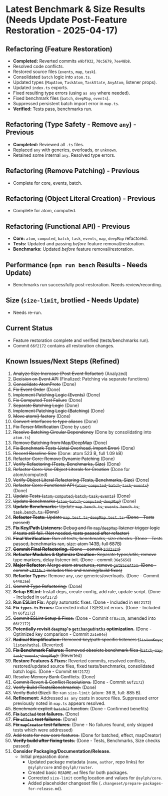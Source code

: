# Latest Benchmark & Size Results (Needs Update Post-Feature Restoration - 2025-04-17)

## Refactoring (Feature Restoration)
- **Completed:** Reverted commits `e9bf932`, `70c5679`, `7ee48b8`.
- Resolved code conflicts.
- Restored source files (`events`, `map`, `task`).
- Consolidated `batch` logic into `atom.ts`.
- Updated types (`MapAtom`, `TaskAtom`, `TaskState`, `AnyAtom`, listener props).
- Updated `index.ts` exports.
- Fixed resulting type errors (using `as any` where needed).
- Fixed benchmark files (`batch`, `deepMap`, `events`).
- Suppressed persistent batch import error in `map.ts`.
- **Verified:** Tests pass, benchmarks run.

## Refactoring (Type Safety - Remove `any`) - Previous
- **Completed:** Reviewed all `.ts` files.
- Replaced `any` with generics, overloads, or `unknown`.
- Retained some internal `any`. Resolved type errors.

## Refactoring (Remove Patching) - Previous
- Complete for core, events, batch.

## Refactoring (Object Literal Creation) - Previous
- Complete for atom, computed.

## Refactoring (Functional API) - Previous
- **Core:** `atom`, `computed`, `batch`, `task`, `events`, `map`, `deepMap` refactored.
- **Tests:** Updated and passing *before* feature removal/restoration.
- **Benchmarks:** Updated *before* feature removal/restoration.

## Performance (`npm run bench` Results - Needs Update)
- Benchmarks run successfully post-restoration. Needs review/recording.

## Size (`size-limit`, brotlied - Needs Update)
- Needs re-run.

## Current Status
- Feature restoration complete and verified (tests/benchmarks run).
- Commit `66f2172` contains all restoration changes.

## Known Issues/Next Steps (Refined)
1.  ~~Analyze Size Increase (Post Event Refactor)~~ (Analyzed)
2.  ~~Decision on Event API~~ (Finalized: Patching via separate functions)
3.  ~~Consolidate AtomProto~~ (Done)
4.  ~~Fix Event Order~~ (Done)
5.  ~~Implement Patching Logic (Events)~~ (Done)
6.  ~~Fix Computed Test Failure~~ (Done)
7.  ~~Separate Batching Logic~~ (Done)
8.  ~~Implement Patching Logic (Batching)~~ (Done)
9.  ~~Move atom() factory~~ (Done)
10. ~~Convert interfaces to type aliases~~ (Done)
11. ~~Fix Terser Minification~~ (Done by user)
12. ~~Resolve Batching Circular Dependency~~ (Done by consolidating into `atom.ts`)
13. ~~Remove Batching from Map/DeepMap~~ (Done)
14. ~~Fix Benchmark Tests (Jotai Overhead, Import Error)~~ (Done)
15. ~~Record Baseline Size~~ (Done: atom 523 B, full 1.09 kB)
16. ~~Refactor Core: Remove Dynamic Patching~~ (Done)
17. ~~Verify Refactoring (Tests, Benchmarks, Size)~~ (Done)
18. ~~Refactor Core: Use Object Literals for Creation~~ (Done for atom/computed)
19. ~~Verify Object Literal Refactoring (Tests, Benchmarks, Size)~~ (Done)
20. ~~Refactor Core: Functional API (`atom`, `computed`, `batch`, `task`, `events`)~~ (Done)
21. ~~Update Tests (`atom`, `computed`, `batch`, `task`, `events`)~~ (Done)
22. ~~Update Benchmarks (`atom`, `batch`, `computed`, `deepMap`)~~ (Done)
23. ~~**Update Benchmarks:** Update `map.bench.ts`, `events.bench.ts`, `task.bench.ts`. (Done)~~
24. ~~**Refactor Tests:** Update `map.test.ts`, `deepMap.test.ts`. (Done - Tests passed)~~
25. ~~**Fix Key/Path Listeners:** Debug and fix `map`/`deepMap` listener trigger logic if tests still fail. (Not needed, tests passed after refactor)~~
26. ~~**Final Verification:** Run all tests, benchmarks, size checks. (Done - Tests passed, benchmarks ran, size: atom 143B, full 687B)~~
27. ~~**Commit Final Refactoring.** (Done - commit `2dd2a24`)~~
28. ~~**Refactor Modules & Optimize Creation:** Separate types/utils, remove type markers, delay listener init. (Done - commit `36e5650`)~~
29. ~~**Major Refactor:** Merge atom structures, remove `getBaseAtom`. (Done - commit `c0310cf` includes this and naming/build fixes)~~
30. **Refactor Types:** Remove `any`, use generics/overloads. (Done - Commit `64483ae`)
31. ~~Commit Type Refactoring.~~ (Done)
32. **Setup ESLint:** Install deps, create config, add rule, update script. (Done - Included in `66f2172`)
33. **Run ESLint Fix:** Apply automatic fixes. (Done - Included in `66f2172`)
34. **Fix `types.ts` Errors:** Corrected initial TS/ESLint errors. (Done - Included in `66f2172`)
35. ~~Commit ESLint Setup & Fixes.~~ (Done - Commit `4f8ac35`, amended into `66f2172`)
36. ~~**Potentially revisit `deepMap`'s `getChangedPaths` optimization.**~~ (Done - Optimized key comparison - Commit `2a1e04e`)
37. ~~**Radical Simplification:** Removed key/path specific listeners (`listenKeys`, `listenPaths`).~~ (Reverted)
38. ~~**Fix Benchmark Failures:** Removed obsolete benchmark files (`batch`, `map`, `task`, `events`, `deepMap`).~~ (Reverted)
39. **Restore Features & Fixes:** Reverted commits, resolved conflicts, restored/updated source files, fixed tests/benchmarks, consolidated batch logic. (Done - Commit `66f2172`)
40. ~~Resolve Memory Bank Conflicts.~~ (Done)
41. ~~Commit Revert & Conflict Resolutions.~~ (Done - Commit `66f2172`)
42. ~~Verify Build (Tests/Benchmarks).~~ (Done)
43. ~~Verify Build (Size):~~ Re-ran `size-limit` (atom: 36 B, full: 885 B).
44. **Refinement:** Addressed `as any` casts in source files. Suppressed error previously noted in `map.ts` appears resolved.
45. ~~Benchmark explicit `batch()` function.~~ (Done - Confirmed benefits)
46. ~~**Fix `batched` test failures.**~~ (Done)
47. ~~**Fix `effect` test failures.**~~ (Done)
48. ~~**Fix `mapCreator` test failures.**~~ (Done - No failures found, only skipped tests which were addressed)
49. ~~Add tests for new core features.~~ (Done for batched, effect, mapCreator)
50. ~~**Verify build after fixing tests.**~~ (Done - Tests, Benchmarks, Size checks passed)
51. **Consider Packaging/Documentation/Release.**
    *   Initial preparation done:
        *   Updated package metadata (`name`, `author`, repo links) for `@sylph/core` and `@sylph/router`.
        *   Created basic `README.md` files for both packages.
        *   Corrected `size-limit` config location and values for `@sylph/core`.
        *   Added placeholder changeset file (`.changeset/prepare-packages-for-release.md`).
